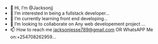 - 👋 Hi, I’m @Jacksonjj
- 👀 I’m interested in being a fullstack developer...
- 🌱 I’m currently learning front end developing...
- 💞️ I’m looking to collaborate on Any web developement project ...
- 📫 How to reach me jacksonjesse789@gmail.com OR WhatsAPP Me on:+254708262959...

<!---
Jacksonjj/Jacksonjj is a ✨ special ✨ repository because its `README.md` (this file) appears on your GitHub profile.
You can click the Preview link to take a look at your changes.
--->
